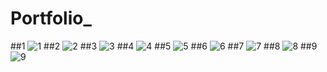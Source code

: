 # Portfolio_
##1
![1](https://github.com/Manisha12332/Portfolio_/assets/127284979/bf220bc0-60bd-4662-b5df-38f1294a172a)
##2
![2](https://github.com/Manisha12332/Portfolio_/assets/127284979/c109b1f2-78ea-4665-a953-9b3fe06c9894)
##3
![3](https://github.com/Manisha12332/Portfolio_/assets/127284979/78334b76-72f9-4ab6-8969-b344fa325032)
##4
![4](https://github.com/Manisha12332/Portfolio_/assets/127284979/e6be19e5-c7f9-42fd-a980-9e351b4e85b5)
##5
![5](https://github.com/Manisha12332/Portfolio_/assets/127284979/33802160-6944-46f7-a8d9-5c29de50ac33)
##6
![6](https://github.com/Manisha12332/Portfolio_/assets/127284979/b6dda536-0a3f-4ad0-84c2-a90c5f560d4d)
##7
![7](https://github.com/Manisha12332/Portfolio_/assets/127284979/6f00818c-5b1a-456a-834d-9bc42fae056f)
##8
![8](https://github.com/Manisha12332/Portfolio_/assets/127284979/42052b5f-6f5d-42f0-a66b-8ad9172e8ed0)
##9
![9](https://github.com/Manisha12332/Portfolio_/assets/127284979/c437065c-d833-445b-bcf7-750328c2ebc1)
